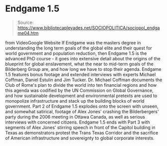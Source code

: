 # Endgame 1.5

> Source: https://www.bibliotecapleyades.net/SOCIOPOLITICA/sociopol_endgame04.htm

from
VideoGoogle Website
If
Endgame was the masters degree in understanding the long term goals of
the global elite and their quest for world government and population
reduction, then Endgame 1.5 is the advanced PhD course - it goes into
extensive detail about the origins of the blueprint for global enslavement,
what the near to mid-term goals of the
Bilderberg Group are, and how long we
have to stop their agenda.
Endgame 1.5 features bonus footage and extended interviews with experts
Michael Coffman, Daniel Estulin and Jim Tucker.
Dr. Michael Coffman documents the
Club of Rome's plan to
divide the
world into ten financial regions and how this agenda was codified by the UN
Commission on Global Governance, and how sustainable development and
environmental pretexts are used to monopolize infrastructure and stack up
the building blocks of world government.
Part 2 of Endgame 1.5 explodes onto the screen with unseen, and somewhat
satirical, footage of Alex Jones' crashing the Bilderbergers' party during
the 2006 meeting in Ottawa Canada, as well as serious interviews with
concerned citizens.
Endgame 1.5 ends with Part 3 with segments of Alex Jones' stirring speech in
front of the Capitol building in Texas as demonstrators protest the Trans
Texas Corridor and the sacrifice of American infrastructure and sovereignty
to global corporate interests.
